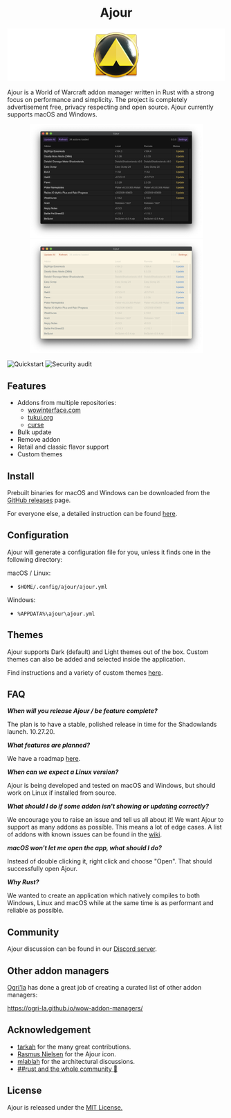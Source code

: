 <h1 align="center">Ajour</h1>

![](./resources/screenshots/ajour-banner.png)

Ajour is a World of Warcraft addon manager written in Rust with a strong focus on performance and simplicity. The project is completely advertisement free, privacy respecting and open source. Ajour currently supports macOS and Windows.

<p align="center">
  <img width="400"
       alt="Ajour with default Dark theme"
       src="./resources/screenshots/ajour-0.3.0a.png">
    <img width="400"
       alt="Ajour with Solarized Light theme"
       src="./resources/screenshots/ajour-0.3.0b.png">
</p>

![Quickstart](https://github.com/casperstorm/ajour/workflows/Quickstart/badge.svg)
![Security audit](https://github.com/casperstorm/ajour/workflows/Security%20audit/badge.svg)

## Features

- Addons from multiple repositories:
  - [wowinterface.com](https://www.wowinterface.com/addons.php)
  - [tukui.org](https://www.tukui.org/)
  - [curse](https://www.curseforge.com/wow/addons)
- Bulk update
- Remove addon
- Retail and classic flavor support
- Custom themes

## Install 

Prebuilt binaries for macOS and Windows can be downloaded from the [GitHub releases](https://github.com/casperstorm/ajour/releases) page.

For everyone else, a detailed instruction can be found [here](https://github.com/casperstorm/ajour/blob/master/INSTALL.md).

## Configuration

Ajour will generate a configuration file for you, unless it finds one in the following directory:

macOS / Linux:
- `$HOME/.config/ajour/ajour.yml`

Windows:

- `%APPDATA%\ajour\ajour.yml`

## Themes

Ajour supports Dark (default) and Light themes out of the box. Custom themes can also be added and selected inside the application.

Find instructions and a variety of custom themes [here](./THEMES.md).

## FAQ

**_When will you release Ajour / be feature complete?_**

The plan is to have a stable, polished release in time for the Shadowlands launch. 10.27.20.

**_What features are planned?_**

We have a roadmap [here](https://github.com/casperstorm/ajour/projects/2).

**_When can we expect a Linux version?_**

Ajour is being developed and tested on macOS and Windows, but should work on Linux if installed from source.

**_What should I do if some addon isn't showing or updating correctly?_**

We encourage you to raise an issue and tell us all about it! We want Ajour to support as many addons as possible. This means a lot of edge cases. A list of addons with known issues can be found in the [wiki](https://github.com/casperstorm/ajour/wiki/Addons-with-known-issues).

**_macOS won't let me open the app, what should I do?_**

Instead of double clicking it, right click and choose "Open". That should successfully open Ajour.

**_Why Rust?_**

We wanted to create an application which natively compiles to both Windows, Linux and macOS while at the same time is as performant and reliable as possible.

## Community
Ajour discussion can be found in our [Discord server](https://discord.gg/4838t9R).

## Other addon managers

[Ogri'la](https://github.com/ogri-la) has done a great job of creating a curated list of other addon managers:

https://ogri-la.github.io/wow-addon-managers/

## Acknowledgement

- [tarkah](https://github.com/tarkah) for the many great contributions. 
- [Rasmus Nielsen](https://rasmusnielsen.dk/) for the Ajour icon.
- [mlablah](https://github.com/mlablah) for the architectural discussions.
- [##rust and the whole community 🦀](https://webchat.freenode.net/?channels=##rust)

## License

Ajour is released under the [MIT License.](https://github.com/casperstorm/ajour/blob/master/LICENSE)
